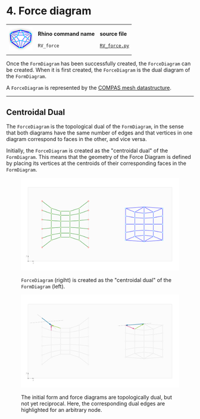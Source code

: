 # 4. Force diagram

|                                                                                    |                                                                        |                                                                                                           |
| ---------------------------------------------------------------------------------- | ---------------------------------------------------------------------- | --------------------------------------------------------------------------------------------------------- |
| <img src="../.gitbook/assets/RV_ForceDiagram (1).svg" alt="" data-size="original"> | <p><strong>Rhino command name</strong></p><p><code>RV_force</code></p> | <p><strong>source file</strong></p><p><a href="../../plugin/RV_force.py"><code>RV_force.py</code></a></p> |

Once the `FormDiagram` has been successfully created, the `ForceDiagram` can be created. When it is first created, the `ForceDiagram` is the dual diagram of the `FormDiagram`.&#x20;

A `ForceDiagram` is represented by the [COMPAS mesh datastructure](https://compas.dev/compas/latest/api/compas.datastructures.Mesh.html).&#x20;

***

## Centroidal Dual

The `ForceDiagram` is the topological dual of the `FormDiagram`, in the sense that both diagrams have the same number of edges and that vertices in one diagram correspond to faces in the other, and vice versa.

Initially, the `ForceDiagram` is created as the "centroidal dual" of the `FormDiagram`. This means that the geometry of the Force Diagram is defined by placing its vertices at the centroids of their corresponding faces in the `FormDiagram`.



<figure><img src="../.gitbook/assets/RV_dual-diagram.png" alt=""><figcaption><p><code>ForceDiagram</code> (rigiht) is created as the "centroidal dual" of the <code>FormDiagram</code> (left).</p></figcaption></figure>

<figure><img src="../.gitbook/assets/RV_dual-diagram_edges.png" alt=""><figcaption><p>The initial form and force diagrams are topologically dual, but not yet reciprocal. Here, the corresponding dual edges are highlighted for an arbitrary node.</p></figcaption></figure>
